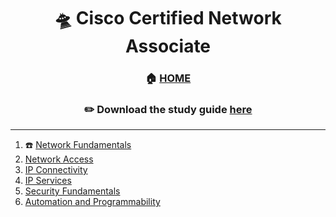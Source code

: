 <div align='center'>

# 🛸 Cisco Certified Network Associate

### 🏠 [HOME](README.md)
### ✏️ Download the study guide [here](https://learningcontent.cisco.com/documents/marketing/study-plans/2023_CCNAExam_StudyTool.pdf)


</div>


- - -



1. ☎️ [Network Fundamentals](part1.md)
2. [Network Access](part2.md)
3. [IP Connectivity](part3.md)
4. [IP Services](part4.md)
5. [Security Fundamentals](part5.md)
6. [Automation and Programmability](part6.md)
